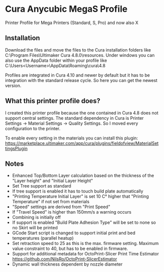 # Cura Anycubic MegaS Profile
Printer Profile for Mega Printers (Standard, S, Pro) and now also X
 
## Installation
Download the files and move the files to the Cura installation folders like C:\Program Files\Ultimaker Cura 4.8.0\resources. Under windows you can also use the AppData folder within your profile like C:\Users\<Username>\AppData\Roaming\cura\4.8

Profiles are integrated in Cura 4.10 and newer by default but it has to be integration with the standard release cycle. So here you can get the newest version.

## What this printer profile does?
I created this printer profile because the one contained in Cura 4.8 does not support central settings. The standard dependency in Cura is Printer Settings -> Material Settings -> Quality Settings. So I moved every configuration to the printer.

To enable every setting in the materials you can install this plugin: https://marketplace.ultimaker.com/app/cura/plugins/fieldofview/MaterialSettingsPlugin

## Notes
 * Enhanced Top/Bottom Layer calculation based on the thickness of the "Layer height" and "Initial Layer Height"
 * Set Tree support as standard
 * If tree support is enabled it has to touch build plate automatically
 * "Printing Temperature Initial Layer" is set 10 C° higher that "Printing Temperature" if not set from materials
 * "Speed" settings are derived from "Print Speed"
 * If "Travel Speed" is higher than 150mm/s a warning occurs
 * Combining is initially off
 * If support is enabled "Build Plate Adhesion Type" will be set to none so no Skirt will be printed
 * GCode Start script is changed to support initial print and bed temperatures (parallel heatup)
 * Set retraction speed to 25 as this is the max. firmware setting. Maximum value constraint to 40, but has to be enabled in firmware.
 * Support for additional metadata for OctoPrint-Slicer Print Time Estimator https://github.com/NilsRo/OctoPrint-SlicerEstimator
 * Dynamic wall thickness dependent by nozzle diameter